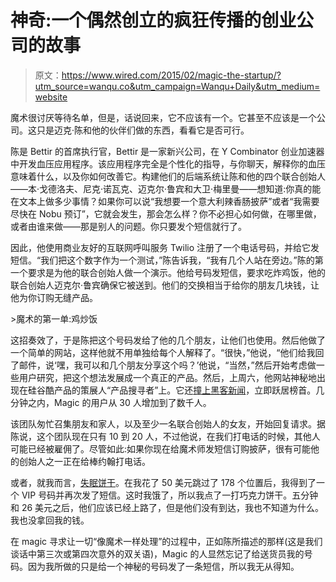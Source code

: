 # 神奇:一个偶然创立的疯狂传播的创业公司的故事

> 原文：<https://www.wired.com/2015/02/magic-the-startup/?utm_source=wanqu.co&utm_campaign=Wanqu+Daily&utm_medium=website>

魔术很讨厌等待名单，但是，话说回来，它不应该有一个。它甚至不应该是一个公司。这只是迈克·陈和他的伙伴们做的东西，看看它是否可行。

陈是 Bettir 的首席执行官，Bettir 是一家新兴公司，在 Y Combinator 创业加速器中开发血压应用程序。该应用程序完全是个性化的指导，与你聊天，解释你的血压意味着什么，以及你如何改善它。构建他们的后端系统让陈和他的四个联合创始人——本·戈德洛夫、尼克·诺瓦克、迈克尔·鲁宾和大卫·梅里曼——想知道:你真的能在文本上做多少事情？如果你可以说“我想要一个意大利辣香肠披萨”或者“我需要尽快在 Nobu 预订”，它就会发生，那会怎么样？你不必担心如何做，在哪里做，或者由谁来做——那是别人的问题。你只要发个短信就行了。

因此，他使用商业友好的互联网呼叫服务 Twilio 注册了一个电话号码，并给它发短信。“我们把这个数字作为一个测试，”陈告诉我，“我有几个人站在旁边。”陈的第一个要求是为他的联合创始人做一个演示。他给号码发短信，要求吃炸鸡饭，他的联合创始人迈克尔·鲁宾确保它被送到。他们的交换相当于给你的朋友几块钱，让他为你订购无缝产品。

 <inline-embed name="inset-left  " attrs="[object Object]" childtypes="" contenttype="callout:inset-left  ">>魔术的第一单:鸡炒饭</inline-embed> 

这招奏效了，于是陈把这个号码发给了他的几个朋友，让他们也使用。然后他做了一个简单的网站，这样他就不用单独给每个人解释了。“很快，”他说，“他们给我回了邮件，说‘嘿，我可以和几个朋友分享这个吗？’他说，“当然，”然后开始考虑做一些用户研究，把这个想法发展成一个真正的产品。然后，上周六，他网站神秘地出现在硅谷酷产品的策展人“产品搜寻者”上。它还[撞上黑客新闻](https://news.ycombinator.com/item?id=9087819)，立即跃居榜首。几分钟之内，Magic 的用户从 30 人增加到了数千人。

该团队匆忙召集朋友和家人，以及至少一名联合创始人的女友，开始回复请求。据陈说，这个团队现在只有 10 到 20 人，不过他说，在我们打电话的时候，其他人可能已经被雇佣了。尽管如此:如果你现在给魔术师发短信订购披萨，很有可能他的创始人之一正在给棒约翰打电话。

或者，就我而言，[失眠饼干](https://insomniacookies.com/)。在我花了 50 美元跳过了 178 个位置后，我得到了一个 VIP 号码并再次发了短信。这时我饿了，所以我点了一打巧克力饼干。五分钟和 26 美元之后，他们应该已经上路了，但是他们没有到达，我也不知道为什么。我也没拿回我的钱。

在 magic 寻求让一切“像魔术一样处理”的过程中，正如陈所描述的那样(这是我们谈话中第三次或第四次意外的双关语)，Magic 的人显然忘记了给送货员我的号码。因为我所做的只是给一个神秘的号码发了一条短信，所以我无从得知。